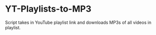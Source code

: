 # YT-Playlists-to-MP3
Script takes in YouTube playlist link and downloads MP3s of all videos in playlist.
